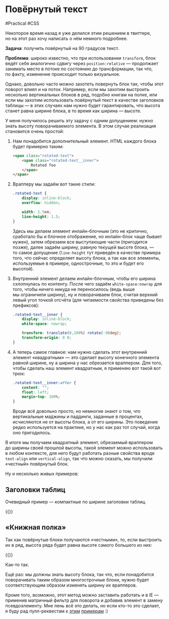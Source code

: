 # Повёрнутый текст

#Practical #CSS

Некоторое время назад я уже делился этим решением в твиттере, но на этот раз хочу написать о нём немного подробнее.

**Задача**: получить повёрнутый на 90 градусов текст.

**Проблема**: широко известно, что при использовании `transform`, блок ведёт себя аналогично сдвигу через `position:relative` — продолжает занимать место в потоке по состоянию до трансформации, так что, по факту, изменение происходит только визуальное.

Однако, довольно часто можно захотеть повернуть блок так, чтобы этот поворот влиял и на поток. Например, если мы захотим выстроить несколько вертикальных блоков в ряд, подобно книгам на полке, или если мы захотим использовать повёрнутый текст в качестве заголовков таблицы — в этих случаях нам нужно будет гарантировать, что высота станет равна ширине блока, в то время как ширина — высоте.

У меня получилось решить эту задачу с одним допущением: нужно знать высоту поворачиваемого элемента. В этом случае реализация становится очень простой:

1. Нам понадобится дополнительный элемент. HTML каждого блока будет примерно таким:

    ``` HTML
    <span class="rotated-text">
        <span class="rotated-text__inner">
            Rotated foo
        </span>
    </span>
    ```

2. Врапперу мы задаём вот такие стили:

    ``` CSS
    .rotated-text {
        display: inline-block;
        overflow: hidden;

        width: 1.5em;
        line-height: 1.5;
    }
    ```

    Здесь мы делаем элемент инлайн-блочным (это не критично, сработало бы и блочное отображение, но инлайн-блок чаще бывает нужен), затем обрезаем все выступающие части (пригодится позже), далее задаём ширину, равную текущей высоте блока, — то самое допущение (`line-height` тут приведён в качестве примера того, что сейчас определяет высоту блока, а так как все элементы, используемые в примере, однострочные, то это и будет его высотой).

3. Внутренний элемент делаем инлайн-блочным, чтобы его ширина схлопнулась по контенту. После чего задаём `white-space:nowrap` для того, чтобы ничего никуда не переносилось (ведь выше мы ограничили ширину), ну и поворачиваем блок, считая верхний левый угол точкой отсчёта (для читаемости свойства приведены без префиксов):

    ``` CSS
    .rotated-text__inner {
        display: inline-block;
        white-space: nowrap;

        transform: translate(0,100%) rotate(-90deg);
        transform-origin: 0 0;
    }
    ```

4. А теперь самое главное: нам нужно сделать этот внутренний элемент «квадратным» — это сделает высоту конечного элемента равной ширине, ну а ширина у нас обрезается враппером. Для того, чтобы сделать наш элемент квадратным, я применяю вот такой вот трюк:

    ``` CSS
    .rotated-text__inner:after {
        content: "";
        float: left;
        margin-top: 100%;
    }
    ```

    Вроде всё довольно просто, но немногие знают о том, что вертикальные маджины и паддинги, заданные в процентах, исчисляются не от высоты блока, а от его ширины. Это поведение редко используется на практике, но у нас как раз тот случай, когда оно пригодилось.

В итоге мы получаем квадратный элемент, обрезаемый враппером до ширины своей прошлой высоты, такой элемент можно использовать в любом контексте, для него будут работать разные свойства вроде `text-align` или `vertical-align`, так что можно сказать, мы получили «честный» повёрнутый блок.

Ну и несколько живых примеров:

## Заголовки таблиц

Очевидный пример — компактные по ширине заголовки таблиц.

{{<Partial src="rotated-text.html" />}}

## «Книжная полка»

Так как повёрнутые блоки получаются «честными», то, если выстроить их в ряд, высота ряда будет равна высоте самого большего из них:

{{<Partial src="rotated-text_books.html" />}}

Как-то так.

Ещё раз: мы должны знать высоту блока, так что, если понадобится поворачивать таким образом многострочные блоки, нужно будет соответствующим образом изменять ширину их врапперов.

Кроме того, возможно, этот метод можно заставить работать и в IE — применив матричный фильтр для поворота и добавив элемент в замену псевдоэлементу. Мне лень всё это делать, но если кто-то это сделает, я буду рад пулл-реквестам к [этим](https://github.com/kizu/kizu.github.com/blob/master/demos/rotated-text.html) [примерам](https://github.com/kizu/kizu.github.com/blob/master/demos/rotated-text_books.html) :)

